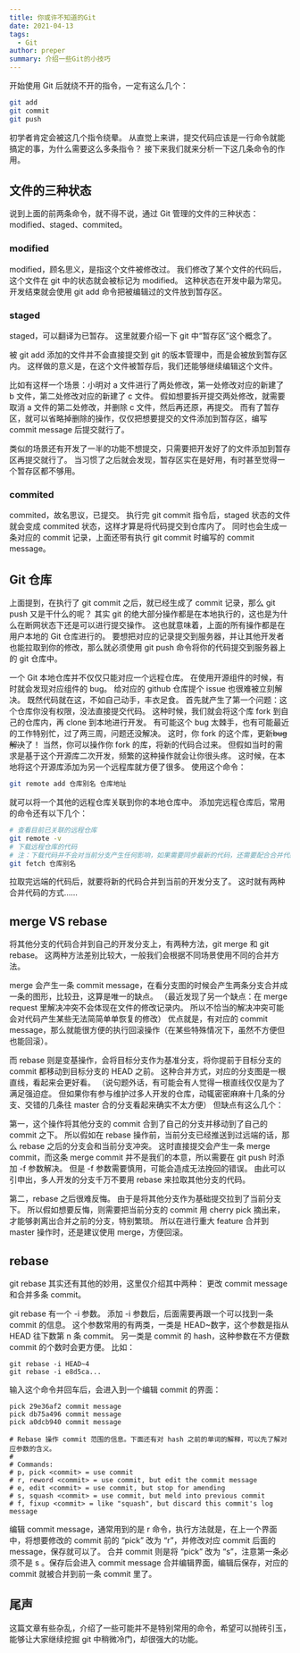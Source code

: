 ```yaml
---
title: 你或许不知道的Git
date: 2021-04-13
tags:
  - Git
author: preper
summary: 介绍一些Git的小技巧
---
```


开始使用 Git 后就绕不开的指令，一定有这么几个：

``` bash
git add
git commit
git push
```

初学者肯定会被这几个指令绕晕。
从直觉上来讲，提交代码应该是一行命令就能搞定的事，为什么需要这么多条指令？
接下来我们就来分析一下这几条命令的作用。

## 文件的三种状态

说到上面的前两条命令，就不得不说，通过 Git 管理的文件的三种状态：modified、staged、commited。

### modified

modified，顾名思义，是指这个文件被修改过。
我们修改了某个文件的代码后，这个文件在 git 中的状态就会被标记为 modified。
这种状态在开发中最为常见。
开发结束就会使用 git add 命令把被编辑过的文件放到暂存区。

### staged
staged，可以翻译为已暂存。
这里就要介绍一下 git 中“暂存区”这个概念了。

被 git add 添加的文件并不会直接提交到 git 的版本管理中，而是会被放到暂存区内。
这样做的意义是，在这个文件被暂存后，我们还能够继续编辑这个文件。

比如有这样一个场景：小明对 a 文件进行了两处修改，第一处修改对应的新建了 b 文件，第二处修改对应的新建了 c 文件。
假如想要拆开提交两处修改，就需要取消 a 文件的第二处修改，并删除 c 文件，然后再还原，再提交。
而有了暂存区，就可以省略掉删除的操作，仅仅把想要提交的文件添加到暂存区，编写 commit message 后提交就行了。

类似的场景还有开发了一半的功能不想提交，只需要把开发好了的文件添加到暂存区再提交就行了。
当习惯了之后就会发现，暂存区实在是好用，有时甚至觉得一个暂存区都不够用。

### commited
commited，故名思议，已提交。
执行完 git commit 指令后，staged 状态的文件就会变成 commited 状态，这样才算是将代码提交到仓库内了。
同时也会生成一条对应的 commit 记录，上面还带有执行 git commit 时编写的 commit message。

## Git 仓库

上面提到，在执行了 git commit 之后，就已经生成了 commit 记录，那么 git push 又是干什么的呢？
其实 git 的绝大部分操作都是在本地执行的，这也是为什么在断网状态下还是可以进行提交操作。
这也就意味着，上面的所有操作都是在用户本地的 Git 仓库进行的。
要想把对应的记录提交到服务器，并让其他开发者也能拉取到你的修改，那么就必须使用 git push 命令将你的代码提交到服务器上的 git 仓库中。

一个 Git 本地仓库并不仅仅只能对应一个远程仓库。
在使用开源组件的时候，有时就会发现对应组件的 bug。
给对应的 github 仓库提个 issue 也很难被立刻解决。
既然代码就在这，不如自己动手，丰衣足食。
首先就产生了第一个问题：这个仓库你没有权限，没法直接提交代码。
这种时候，我们就会将这个库 fork 到自己的仓库内，再 clone 到本地进行开发。
有可能这个 bug 太棘手，也有可能最近的工作特别忙，过了两三周，问题还没解决。
这时，你 fork 的这个库，更新~~bug 解决~~了！ 
当然，你可以操作你 fork 的库，将新的代码合过来。
但假如当时的需求是基于这个开源库二次开发，频繁的这种操作就会让你很头疼。
这时候，在本地将这个开源库添加为另一个远程库就方便了很多。
使用这个命令：

``` bash
git remote add 仓库别名 仓库地址
```

就可以将一个其他的远程仓库关联到你的本地仓库中。
添加完远程仓库后，常用的命令还有以下几个：

``` bash
# 查看目前已关联的远程仓库
git remote -v
# 下载远程仓库的代码
# 注：下载代码并不会对当前分支产生任何影响，如果需要同步最新的代码，还需要配合合并代码的操作
git fetch 仓库别名
```

拉取完远端的代码后，就要将新的代码合并到当前的开发分支了。
这时就有两种合并代码的方式……

## merge VS rebase

将其他分支的代码合并到自己的开发分支上，有两种方法，git merge 和 git rebase。
这两种方法差别比较大，一般我们会根据不同场景使用不同的合并方法。

merge 会产生一条 commit message，在看分支图的时候会产生两条分支合并成一条的图形，比较丑，这算是唯一的缺点。
（最近发现了另一个缺点：在 merge request 里解决冲突不会体现在文件的修改记录内。
所以不恰当的解决冲突可能会对代码产生某些无法简简单单恢复的修改）
优点就是，有对应的 commit message，那么就能很方便的执行回滚操作（在某些特殊情况下，虽然不方便但也能回滚）。

而 rebase 则是变基操作，会将目标分支作为基准分支，将你提前于目标分支的 commit 都移动到目标分支的 HEAD 之前。
这种合并方式，对应的分支图是一根直线，看起来会更好看。
（说句题外话，有可能会有人觉得一根直线仅仅是为了满足强迫症。
但如果你有参与维护过多人开发的仓库，动辄密密麻麻十几条的分支、交错的几条往 master 合的分支看起来确实不太方便）
但缺点有这么几个：

第一，这个操作将其他分支的 commit 合到了自己的分支并移动到了自己的 commit 之下。
所以假如在 rebase 操作前，当前分支已经推送到过远端的话，那么 rebase 之后的分支会和当前分支冲突。
这时直接提交会产生一条 merge commit，而这条 merge commit 并不是我们的本意，所以需要在 git push 时添加 -f 参数解决。
但是 -f 参数需要慎用，可能会造成无法挽回的错误。
由此可以引申出，多人开发的分支千万不要用 rebase 来拉取其他分支的代码。

第二，rebase 之后很难反悔。
由于是将其他分支作为基础提交拉到了当前分支下。
所以假如想要反悔，则需要把当前分支的 commit 用 cherry pick 摘出来，才能够剥离出合并之前的分支，特别繁琐。
所以在进行重大 feature 合并到 master 操作时，还是建议使用 merge，方便回滚。

## rebase

git rebase 其实还有其他的妙用，这里仅介绍其中两种：
更改 commit message 和合并多条 commit。

git rebase 有一个 -i 参数。
添加 -i 参数后，后面需要再跟一个可以找到一条 commit 的信息。
这个参数常用的有两类，一类是 HEAD~数字，这个参数是指从 HEAD 往下数第 n 条 commit。
另一类是 commit 的 hash，这种参数在不方便数 commit 的个数时会更方便。
比如：

``` 
git rebase -i HEAD~4
git rebase -i e8d5ca...
```

输入这个命令并回车后，会进入到一个编辑 commit 的界面：

``` 
pick 29e36af2 commit message
pick db75a496 commit message
pick a0dcb940 commit message

# Rebase 操作 commit 范围的信息。下面还有对 hash 之前的单词的解释，可以先了解对应参数的含义。
#
# Commands:
# p, pick <commit> = use commit
# r, reword <commit> = use commit, but edit the commit message
# e, edit <commit> = use commit, but stop for amending
# s, squash <commit> = use commit, but meld into previous commit
# f, fixup <commit> = like "squash", but discard this commit's log message
```

编辑 commit message，通常用到的是 r 命令，执行方法就是，在上一个界面中，将想要修改的 commit 前的 “pick” 改为 “r”，并修改对应 commit 后面的 message，保存就可以了。
合并 commit 则是将 “pick” 改为 “s”，注意第一条必须不是 s 。保存后会进入 commit message 合并编辑界面，编辑后保存，对应的 commit 就被合并到前一条 commit 里了。

## 尾声

这篇文章有些杂乱，介绍了一些可能并不是特别常用的命令，希望可以抛砖引玉，能够让大家继续挖掘 git 中稍微冷门，却很强大的功能。
